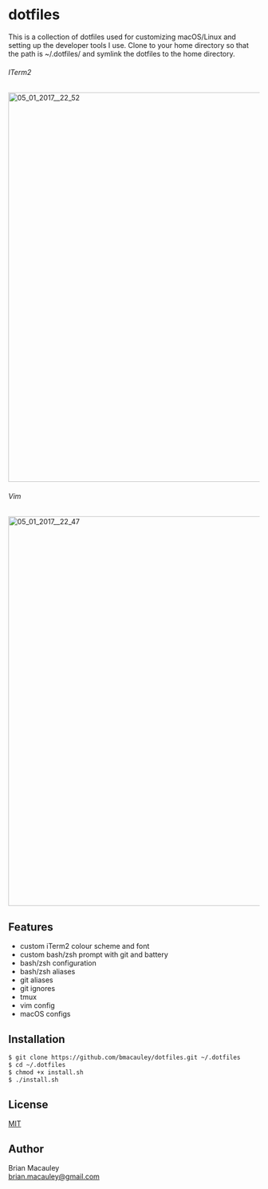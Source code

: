 dotfiles 
=========
This is a collection of dotfiles used for customizing macOS/Linux and setting up the developer tools I use. Clone to your home directory so that the path is ~/.dotfiles/ and symlink the dotfiles to the home directory. 

###### ITerm2
<img width="781" alt="05_01_2017__22_52" src="https://cloud.githubusercontent.com/assets/51250/21701579/3fd37cb6-d39e-11e6-99f1-f3bc63bb05d3.png">

###### Vim
<img width="781" alt="05_01_2017__22_47" src="https://cloud.githubusercontent.com/assets/51250/21701582/4815208c-d39e-11e6-9265-77ba6c60d0a1.png">

## Features
- custom iTerm2 colour scheme and font
- custom bash/zsh prompt with git and battery
- bash/zsh configuration
- bash/zsh aliases
- git aliases
- git ignores
- tmux
- vim config
- macOS configs


## Installation

```sh
$ git clone https://github.com/bmacauley/dotfiles.git ~/.dotfiles
$ cd ~/.dotfiles
$ chmod +x install.sh
$ ./install.sh
```


## License

[MIT](https://github.com/bmacauley/dotfiles/blob/master/LICENSE)

## Author

Brian Macauley  
brian.macauley@gmail.com
